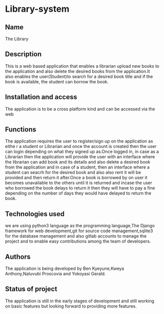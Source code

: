 # Library-system

## Name
The Library

## Description
This is a web based application that enables a librarian upload new books to the application and also delete the desired books from the application.It also enables the user(Student)to search for a desired book title and if the book is available, the student can borrow the book. 

## Installation and access
The application is to be a cross platform kind and can be accessed via the web  


## Functions
The application requires the user to register/sign up on the application as eithe r a student or Librarian and once the account is created then the user can login depending on what they signed up as.Once logged in, in case as a Librarian then the application will provide the user with an interface where the librarian can add book and its details and also delete a desired book from the application and in case of a student, then an interface where a student can seacrh for the desired book and also also rent it will be provided and then return it after.Once a book is borrowed by on user it becomes unavailable to the others until it is returned and incase the user who borrowed the book delays to return it then they will have to pay a fine depending on the number of days they would have delayed to return the book. 


## Technologies used
we are using python3 language as the programming language,The Django framework for web development,git for source code management,sqlite3 for the database management and also gitlab accounts to manage the project and to enable easy contributions among the team of developers.

## Authors 
The application is being developed by Ben Kyeyune,Kweya Anthony,Naluvubi Proscovia and Yokoyasi Gerald.

## Status of project
The application is still in the early stages of development and still working on basic features but looking forward to providing more features.

